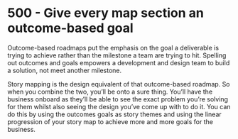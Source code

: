 # 500 - Give every map section an outcome-based goal

Outcome-based roadmaps put the emphasis on the goal a deliverable is trying to achieve rather than the milestone a team are trying to hit. Spelling out outcomes and goals empowers a development and design team to build a solution, not meet another milestone.

Story mapping is the design equivalent of that outcome-based roadmap. So when you combine the two, youʼll be onto a sure thing. Youʼll have the business onboard as theyʼll be able to see the exact problem youʼre solving for them whilst also seeing the design youʼve come up with to do it. You can do this by using the outcomes goals as story themes and using the linear progression of your story map to achieve more and more goals for the business.
